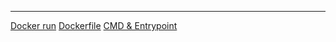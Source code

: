 ***
[Docker run](Docker%20run.md)
[Dockerfile](Dockerfile.md)
[CMD & Entrypoint](CMD%20&%20Entrypoint.md)
